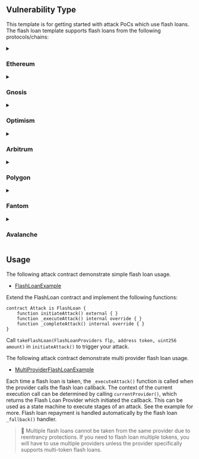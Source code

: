 ## Vulnerability Type
This template is for getting started with attack PoCs which use flash loans. The flash loan template supports flash loans from the following protocols/chains:

<details>
  <summary>

### Ethereum
  </summary>

| Network | Protocol | Library |
| ---------- | -------- | ------------------------------------------------------- |
| Ethereum | AAVEV1     | [AAVEV1FlashLoan](./lib/AAVEV1FlashLoan.sol) |
| Ethereum | AAVEV2     | [AAVEV2FlashLoan](./lib/AAVEV2FlashLoan.sol) |
| Ethereum | AAVEV3     | [AAVEV3FlashLoan](./lib/AAVEV3FlashLoan.sol) |
| Ethereum | Euler      | [EulerFlashLoan](./lib/EulerFlashLoan.sol) |
| Ethereum | Balancer   | [BalancerFlashLoan](./lib/BalancerFlashLoan.sol) |
| Ethereum | MakerDAO   | [MakerDAOFlashLoan](./lib/MakerDAOFlashLoan.sol) |
| Ethereum | UniswapV2  | [UniswapV2FlashLoan](./lib/UniswapV2FlashLoan.sol) |
| Ethereum | UniswapV3  | [UniswapV3FlashLoan](./lib/UniswapV3FlashLoan.sol) |

</details>
<details>
  <summary>

### Gnosis
  </summary>

| Network | Protocol | Library |
| ---------- | -------- | ------------------------------------------------------- |
| Gnosis  | UNISWAPV2   | [UniswapV2FlashLoan](./lib/UniswapV2FlashLoan.sol) |

</details>
<details>
  <summary>

### Optimism
  </summary>

| Network | Protocol | Library |
| ---------- | -------- | ------------------------------------------------------- |
| Optimism | AAVEV3     | [AAVEV3FlashLoan](./lib/AAVEV3FlashLoan.sol) |

</details>
<details>
  <summary>

### Arbitrum
  </summary>

| Network | Protocol | Library |
| ---------- | -------- | ------------------------------------------------------- |
| Arbitrum | AAVEV3     | [AAVEV3FlashLoan](./lib/AAVEV3FlashLoan.sol) |

</details>
<details>
  <summary>

### Polygon
  </summary>

| Network | Protocol | Library |
| ---------- | -------- | ------------------------------------------------------- |
| Polygon | AAVEV2     | [AAVEV2FlashLoan](./lib/AAVEV2FlashLoan.sol) |
| Polygon | AAVEV3     | [AAVEV3FlashLoan](./lib/AAVEV3FlashLoan.sol) |

</details>
<details>
  <summary>

### Fantom
  </summary>

| Network | Protocol | Library |
| ---------- | -------- | ------------------------------------------------------- |
| Fantom | AAVEV3     | [AAVEV3FlashLoan](./lib/AAVEV3FlashLoan.sol) |

</details>
<details>
  <summary>

### Avalanche
  </summary>

| Network | Protocol | Library |
| ---------- | -------- | ------------------------------------------------------- |
| Avalanche | AAVEV2     | [AAVEV2FlashLoan](./lib/AAVEV2FlashLoan.sol) |
| Avalanche | AAVEV3     | [AAVEV3FlashLoan](./lib/AAVEV3FlashLoan.sol) |

</details>

## Usage
The following attack contract demonstrate simple flash loan usage.
* [FlashLoanExample](./examples/FlashLoanExample.sol)


Extend the FlashLoan contract and implement the following functions:
```Solidity
contract Attack is FlashLoan {
    function initiateAttack() external { }
    function _executeAttack() internal override { }
    function _completeAttack() internal override { }
}
```
Call `takeFlashLoan(FlashLoanProviders flp, address token, uint256 amount)` in `initiateAttack()` to trigger your attack.

The following attack contract demonstrate multi provider flash loan usage.
* [MultiProviderFlashLoanExample](./examples/MultiProviderFlashLoanExample.sol)

Each time a flash loan is taken, the `_executeAttack()` function is called when the provider calls the flash loan callback. The context of the current execution call can be determined by calling `currentProvider()`, which returns the Flash Loan Provider which initiated the callback. This can be used as a state machine to execute stages of an attack. See the example for more. Flash loan repayment is handled automatically by the flash loan `_fallback()` handler.


> 🚨 Multiple flash loans cannot be taken from the same provider due to reentrancy protections. If you need to flash loan multiple tokens, you will have to use multiple providers unless the provider specifically supports multi-token flash loans.
